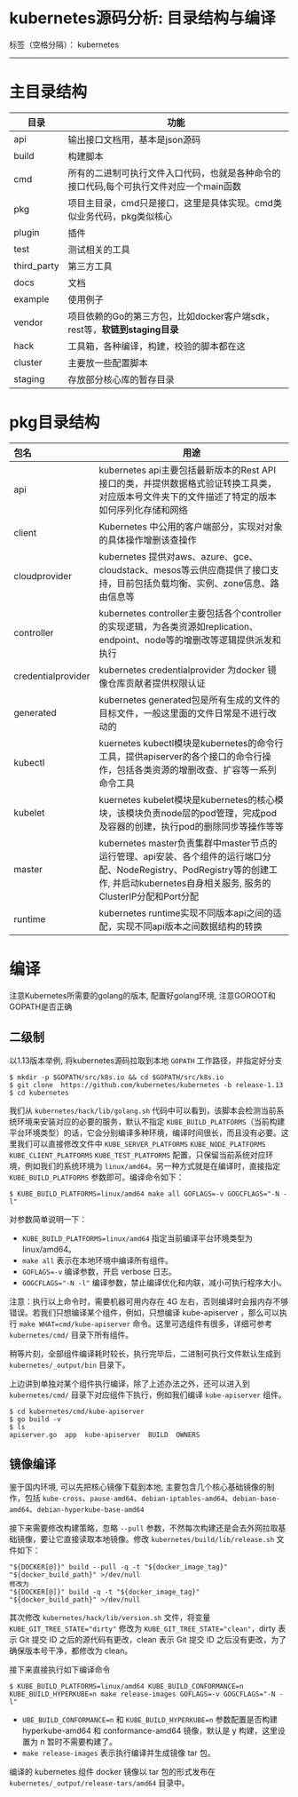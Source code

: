 # kubernetes源码分析: 目录结构与编译

标签（空格分隔）： kubernetes

---

# 主目录结构

|目录|功能|
| --- | --- |
|api|输出接口文档用，基本是json源码|
|build|构建脚本|
|cmd|所有的二进制可执行文件入口代码，也就是各种命令的接口代码,每个可执行文件对应一个main函数|
|pkg|项目主目录，cmd只是接口，这里是具体实现。cmd类似业务代码，pkg类似核心|
|plugin|插件|
|test|测试相关的工具|
|third_party|第三方工具|
|docs|文档|
|example|使用例子|
|vendor|项目依赖的Go的第三方包，比如docker客户端sdk，rest等，**软链到staging目录**|
|hack|工具箱，各种编译，构建，校验的脚本都在这|
|cluster|主要放一些配置脚本|
|staging|存放部分核心库的暂存目录|

# pkg目录结构

|包名|	用途|
| :--- | ---|
|api|	kubernetes api主要包括最新版本的Rest API接口的类，并提供数据格式验证转换工具类，对应版本号文件夹下的文件描述了特定的版本如何序列化存储和网络|
|client|	Kubernetes 中公用的客户端部分，实现对对象的具体操作增删该查操作|
|cloudprovider|	kubernetes 提供对aws、azure、gce、cloudstack、mesos等云供应商提供了接口支持，目前包括负载均衡、实例、zone信息、路由信息等|
|controller|	kubernetes controller主要包括各个controller的实现逻辑，为各类资源如replication、endpoint、node等的增删改等逻辑提供派发和执行|
|credentialprovider|kubernetes credentialprovider 为docker 镜像仓库贡献者提供权限认证|
|generated|	kubernetes generated包是所有生成的文件的目标文件，一般这里面的文件日常是不进行改动的|
|kubectl|kuernetes kubectl模块是kubernetes的命令行工具，提供apiserver的各个接口的命令行操作，包括各类资源的增删改查、扩容等一系列命令工具|
|kubelet|kuernetes kubelet模块是kubernetes的核心模块，该模块负责node层的pod管理，完成pod及容器的创建，执行pod的删除同步等操作等等|
|master	|kubernetes master负责集群中master节点的运行管理、api安装、各个组件的运行端口分配、NodeRegistry、PodRegistry等的创建工作, 并启动kubernetes自身相关服务, 服务的ClusterIP分配和Port分配|
|runtime|kubernetes runtime实现不同版本api之间的适配，实现不同api版本之间数据结构的转换|

# 编译

注意Kubernetes所需要的golang的版本, 配置好golang环境, 注意GOROOT和GOPATH是否正确

## 二级制

以1.13版本举例, 将kubernetes源码拉取到本地 `GOPATH` 工作路径，并指定好分支

```
$ mkdir -p $GOPATH/src/k8s.io && cd $GOPATH/src/k8s.io
$ git clone  https://github.com/kubernetes/kubernetes -b release-1.13
$ cd kubernetes
```

我们从 `kubernetes/hack/lib/golang.sh` 代码中可以看到，该脚本会检测当前系统环境来安装对应的必要的服务，默认不指定 `KUBE_BUILD_PLATFORMS`（当前构建平台环境类型）的话，它会分别编译多种环境，编译时间很长，而且没有必要。这里我们可以直接修改文件中 `KUBE_SERVER_PLATFORMS` `KUBE_NODE_PLATFORMS` `KUBE_CLIENT_PLATFORMS` `KUBE_TEST_PLATFORMS` 配置，只保留当前系统对应环境，例如我们的系统环境为 `linux/amd64`。另一种方式就是在编译时，直接指定 `KUBE_BUILD_PLATFORMS` 参数即可。编译命令如下：

```
$ KUBE_BUILD_PLATFORMS=linux/amd64 make all GOFLAGS=-v GOGCFLAGS="-N -l"
```

对参数简单说明一下：

- `KUBE_BUILD_PLATFORMS=linux/amd64` 指定当前编译平台环境类型为 linux/amd64。
- `make all` 表示在本地环境中编译所有组件。
- `GOFLAGS=-v` 编译参数，开启 verbose 日志。
- `GOGCFLAGS="-N -l"` 编译参数，禁止编译优化和内联，减小可执行程序大小。

注意：执行以上命令时，需要机器可用内存在 4G 左右，否则编译时会报内存不够错误。若我们只想编译某个组件，例如，只想编译 kube-apiserver ，那么可以执行 `make WHAT=cmd/kube-apiserver` 命令。这里可选组件有很多，详细可参考 `kubernetes/cmd/` 目录下所有组件。

稍等片刻，全部组件编译耗时较长，执行完毕后，二进制可执行文件默认生成到 `kubernetes/_output/bin` 目录下。

上边讲到单独对某个组件执行编译，除了上述办法之外，还可以进入到 `kubernetes/cmd/` 目录下对应组件下执行，例如我们编译 `kube-apiserver` 组件。

```
$ cd kubernetes/cmd/kube-apiserver
$ go build -v
$ ls 
apiserver.go  app  kube-apiserver  BUILD  OWNERS
```

## 镜像编译

鉴于国内环境, 可以先把核心镜像下载到本地, 主要包含几个核心基础镜像的制作，包括 `kube-cross`、`pause-amd64`、`debian-iptables-amd64`、`debian-base-amd64`、`debian-hyperkube-base-amd64`

接下来需要修改构建策略，忽略 `--pull` 参数，不然每次构建还是会去外网拉取基础镜像，要让它直接读取本地镜像。修改 `kubernetes/build/lib/release.sh` 文件如下：

```
"${DOCKER[@]}" build --pull -q -t "${docker_image_tag}" "${docker_build_path}" >/dev/null
修改为
"${DOCKER[@]}" build -q -t "${docker_image_tag}" "${docker_build_path}" >/dev/null
```

其次修改 `kubernetes/hack/lib/version.sh` 文件，将变量 `KUBE_GIT_TREE_STATE="dirty"` 修改为 `KUBE_GIT_TREE_STATE="clean"`，dirty 表示 Git 提交 ID 之后的源代码有更改，clean 表示 Git 提交 ID 之后没有更改，为了确保版本号干净，都修改为 clean。

接下来直接执行如下编译命令

```
$ KUBE_BUILD_PLATFORMS=linux/amd64 KUBE_BUILD_CONFORMANCE=n KUBE_BUILD_HYPERKUBE=n make release-images GOFLAGS=-v GOGCFLAGS="-N -l"
```

- `UBE_BUILD_CONFORMANCE=n` 和 `KUBE_BUILD_HYPERKUBE=n` 参数配置是否构建 hyperkube-amd64 和 conformance-amd64 镜像，默认是 y 构建，这里设置为 n 暂时不需要构建了。
- `make release-images` 表示执行编译并生成镜像 tar 包。

编译的 kubernetes 组件 docker 镜像以 tar 包的形式发布在 `kubernetes/_output/release-tars/amd64` 目录中。







